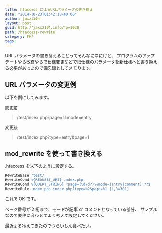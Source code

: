 ```yaml
---
title: htaccess によるURLパラメータの書き換え
date: "2014-10-23T01:42:18+00:00"
author: jaxx2104
layout: post
guid: http://jaxx2104.info/?p=1030
path: /htaccess-rewrite
category: PHP
tags:
---
```


URL パラメータの書き換えることってそんなになにけど、
プログラムのアップデートやら改修やらで仕様変更などで旧仕様のパラメータを新仕様へと書き換える必要があったので備忘録としてメモります。

## URL パラメータの変更例

以下を例にしてみます。

変更前

> /test/index.php?page=1&mode=entry

変更後

> /test/index.php?type=entry&page=1

## mod_rewrite を使って書き換える

.htaccess を以下のように設定する。

```apache
RewriteBase /test/
RewriteCond %{REQUEST_URI} index.php
RewriteCond %{QUERY_STRING} ^page=(\d\d?)\&mode=(entry|comment).*?$
RewriteRule index.php index.php?type=%2&page=%1 [L,R=301]
```

これで OK です。

ページ番号が 2 桁まで、モードが記事 or コメントとなっている部分、
サンプルなので要件に合わせてよく考えて設定してください。

最近よる冷えてきたのでつらいもん食べたい。
